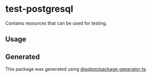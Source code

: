# **test-postgresql**

Contains resources that can be used for testing.

## Usage

## Generated

This package was generated using [@sqlpm/package-generator-ts](https://www.npmjs.com/package/@sqlpm/package-generator-ts).
